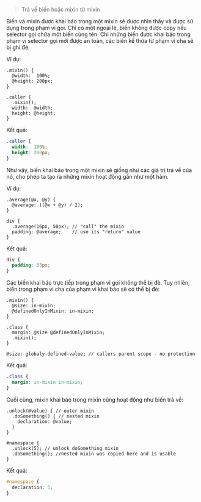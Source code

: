 > Trả về biến hoặc mixin từ mixin

Biến và mixin được khai báo trong một mixin sẽ được nhìn thấy và được sử dụng trong phạm vi gọi. Chỉ có một ngoại lệ, biến không được copy nếu selector gọi chứa một biến cùng tên. Chỉ những biến được khai báo trong phạm vị selector gọi mới được an toàn, các biến kế thừa từ phạm vi cha sẽ bị ghi đè.

Ví dụ:

```less
.mixin() {
  @width:  100%;
  @height: 200px;
}

.caller {
  .mixin();
  width:  @width;
  height: @height;
}

```
Kết quả:

```css
.caller {
  width:  100%;
  height: 200px;
}
```

Như vậy, biến khai báo trong một mixin sẽ giống như các giá trị trả về của nó, cho phép ta tạo ra những mixin hoạt động gần như một hàm.

Ví dụ:

```less
.average(@x, @y) {
  @average: ((@x + @y) / 2);
}

div {
  .average(16px, 50px); // "call" the mixin
  padding: @average;    // use its "return" value
}
```

Kết quả:

```css
div {
  padding: 33px;
}
```

Các biến khai báo trực tiếp trong phạm vi gọi không thể bị đè. Tuy nhiên, biến trong phạm vi cha của phạm vi khai báo sẽ có thể bị đè:

````less
.mixin() {
  @size: in-mixin; 
  @definedOnlyInMixin: in-mixin;
}

.class {
  margin: @size @definedOnlyInMixin;
  .mixin(); 
}

@size: globaly-defined-value; // callers parent scope - no protection
````

Kết quả:
````css
.class {
  margin: in-mixin in-mixin;
}
````

Cuối cùng, mixin khai báo trong mixin cũng hoạt động như biến trả về:
````less
.unlock(@value) { // outer mixin
  .doSomething() { // nested mixin
    declaration: @value;
  }
}

#namespace {
  .unlock(5); // unlock doSomething mixin
  .doSomething(); //nested mixin was copied here and is usable 
}
````

Kết quả:
````css
#namespace {
  declaration: 5;
}
````
